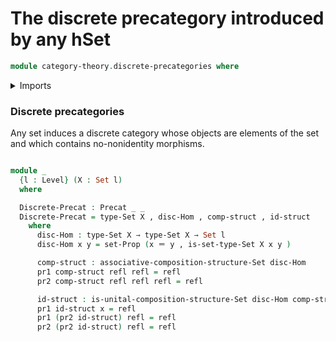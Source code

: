 # The discrete precategory introduced by any hSet

```agda
module category-theory.discrete-precategories where
```

<details><summary>Imports</summary>

```agda
open import category-theory.functors-precategories
open import category-theory.natural-transformations-precategories
open import category-theory.precategories

open import foundation.dependent-pair-types
open import foundation.function-extensionality
open import foundation.identity-types
open import foundation.propositions
open import foundation.sets
open import foundation.universe-levels
```

</details>

### Discrete precategories

Any set induces a discrete category whose objects are elements of the set and which contains
no-nonidentity morphisms.

```agda

module _
  {l : Level} (X : Set l)
  where

  Discrete-Precat : Precat _ _
  Discrete-Precat = type-Set X , disc-Hom , comp-struct , id-struct
    where
      disc-Hom : type-Set X → type-Set X → Set l
      disc-Hom x y = set-Prop (x ＝ y , is-set-type-Set X x y )

      comp-struct : associative-composition-structure-Set disc-Hom
      pr1 comp-struct refl refl = refl
      pr2 comp-struct refl refl refl = refl

      id-struct : is-unital-composition-structure-Set disc-Hom comp-struct
      pr1 id-struct x = refl
      pr1 (pr2 id-struct) refl = refl
      pr2 (pr2 id-struct) refl = refl

```
